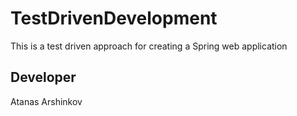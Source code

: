# TestDrivenDevelopment

This is a test driven approach for creating a Spring web application

## Developer

Atanas Arshinkov